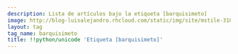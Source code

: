 ```yaml
---
description: Lista de artículos bajo la etiqueta [barquisimeto]
image: http://blog-luisalejandro.rhcloud.com/static/img/site/mstile-310x310.png
layout: tag
tag_name: barquisimeto
title: !!python/unicode 'Etiqueta [barquisimeto]'
---
```

